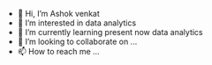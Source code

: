 - 👋 Hi, I’m Ashok venkat
- 👀 I’m interested in data analytics
- 🌱 I’m currently learning present now data analytics
- 💞️ I’m looking to collaborate on ...
- 📫 How to reach me ...

<!---
9391693230/9391693230 is a ✨ special ✨ repository because its `README.md` (this file) appears on your GitHub profile.
You can click the Preview link to take a look at your changes.
--->
